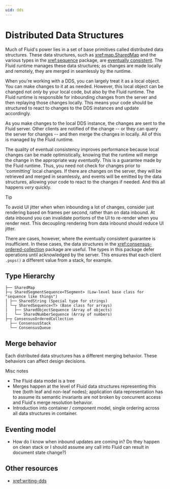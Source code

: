 ```yaml
---
uid: dds
---
```


# Distributed Data Structures

Much of Fluid's power lies in a set of base primitives called distributed data structures. These data structures, such
as <xref:map.SharedMap> and the various types in the <xref:sequence> package, are [eventually
consistent](https://en.wikipedia.org/wiki/Eventual_consistency). The Fluid runtime manages these data structures; as
changes are made locally and remotely, they are merged in seamlessly by the runtime.

When you're working with a DDS, you can largely treat it as a local object. You can make changes to it at as needed.
However, this local object can be changed not *only* by your local code, but also by the Fluid runtime. The Fluid
runtime is responsible for inbounding changes from the server and then replaying those changes locally. This means your
code should be structured to react to changes to the DDS instances and update accordingly.

As you make changes to the local DDS instance, the changes are sent to the Fluid server. Other clients are notified of
the change -- or they can query the server for changes -- and then merge the changes in locally. All of this is managed
by the Fluid runtime.

The quality of eventual consistency improves performance because local changes can be made optimistically, knowing that
the runtime will merge the change in the appropriate way *eventually*. This is a guarantee made by the Fluid runtime.
Thus, you need not check for changes prior to 'committing' local changes. If there are changes on the server, they will
be retrieved and merged in seamlessly, and events will be emitted by the data structures, allowing your code to react to
the changes if needed. And this all happens *very* quickly.

> [!TIP]
> To avoid UI jitter when when inbounding a lot of changes, consider just rendering based on frames per second, rather
> than on data inbound. At data inbound you can invalidate portions of the UI to re-render when you render next. This
> decoupling rendering from data inbound should reduce UI jitter.

There are cases, however, where the eventually consistent guarantee is insufficient. In these cases, the data structures
in the <xref:consensus-ordered-collection> package are useful. The types in this package defer operations until
acknowledged by the server. This ensures that each client `.pops()` a different value from a stack, for example.


## Type Hierarchy

```text
├── SharedMap
├─┬ SharedSegmentSequence<TSegment> (Low-level base class for "sequence like things")
│ ├── SharedString (Special type for strings)
│ └─┬ SharedSequence<T> (Base class for arrays)
|   ├── SharedObjectSequence (Array of objects)
|   └── SharedNumberSequence (Array of numbers)
├─┬ ConsensusOrderedCollection
  ├── ConsensusStack
  └── ConsensusQueue
```

## Merge behavior

Each distributed data structures has a different merging behavior. These behaviors can affect design decisions.

Misc notes

* The Fluid data model is a tree
* Merges happen at the level of Fluid data structures representing this tree (both leaf and non-leaf nodes);
  application data representation has to assume its semantic invariants are not broken by concurrent access and Fluid's
  merge resolution behavior.
* Introduction into container / component model, single ordering across all data structures in container.


## Eventing model

* How do I know when inbound updates are coming in? Do they happen on clean stack or I should assume any call into
  Fluid can result in document state change?)


## Other resources

* <xref:writing-dds>
